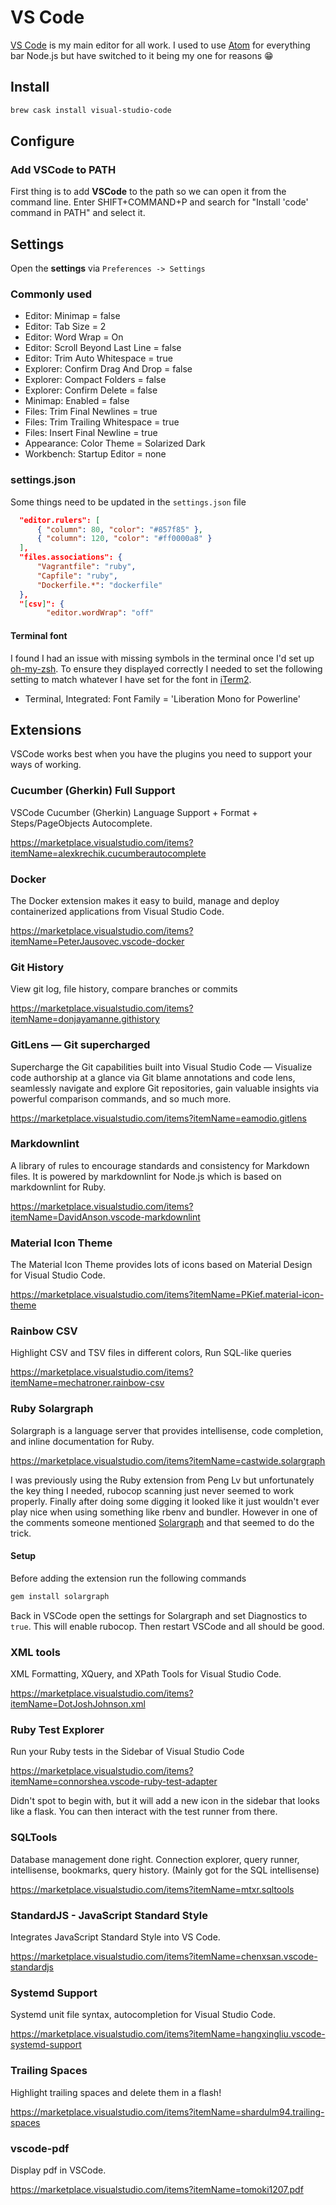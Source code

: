 # VS Code

[VS Code](https://code.visualstudio.com/) is my main editor for all work. I used to use [Atom](https://atom.io/) for everything bar Node.js but have switched to it being my one for reasons 😁

## Install

```bash
brew cask install visual-studio-code
```

## Configure

### Add VSCode to PATH

First thing is to add **VSCode** to the path so we can open it from the command line. Enter SHIFT+COMMAND+P and search for "Install 'code' command in PATH" and select it.

## Settings

Open the **settings** via `Preferences -> Settings`

### Commonly used

- Editor: Minimap = false
- Editor: Tab Size = 2
- Editor: Word Wrap = On
- Editor: Scroll Beyond Last Line = false
- Editor: Trim Auto Whitespace = true
- Explorer: Confirm Drag And Drop = false
- Explorer: Compact Folders = false
- Explorer: Confirm Delete = false
- Minimap: Enabled = false
- Files: Trim Final Newlines = true
- Files: Trim Trailing Whitespace = true
- Files: Insert Final Newline = true
- Appearance: Color Theme = Solarized Dark
- Workbench: Startup Editor = none

### settings.json

Some things need to be updated in the `settings.json` file

```json
  "editor.rulers": [
      { "column": 80, "color": "#857f85" },
      { "column": 120, "color": "#ff0000a8" }
  ],
  "files.associations": {
      "Vagrantfile": "ruby",
      "Capfile": "ruby",
      "Dockerfile.*": "dockerfile"
  },
  "[csv]": {
        "editor.wordWrap": "off"
```

#### Terminal font

I found I had an issue with missing symbols in the terminal once I'd set up [oh-my-zsh](ohmyzsh.md). To ensure they displayed correctly I needed to set the following setting to match whatever I have set for the font in [iTerm2](iterm2.md).

- Terminal, Integrated: Font Family = 'Liberation Mono for Powerline'

## Extensions

VSCode works best when you have the plugins you need to support your ways of working.

### Cucumber (Gherkin) Full Support

VSCode Cucumber (Gherkin) Language Support + Format + Steps/PageObjects Autocomplete.

<https://marketplace.visualstudio.com/items?itemName=alexkrechik.cucumberautocomplete>

### Docker

The Docker extension makes it easy to build, manage and deploy containerized applications from Visual Studio Code.

<https://marketplace.visualstudio.com/items?itemName=PeterJausovec.vscode-docker>

### Git History

View git log, file history, compare branches or commits

<https://marketplace.visualstudio.com/items?itemName=donjayamanne.githistory>

### GitLens — Git supercharged

Supercharge the Git capabilities built into Visual Studio Code — Visualize code authorship at a glance via Git blame annotations and code lens, seamlessly navigate and explore Git repositories, gain valuable insights via powerful comparison commands, and so much more.

<https://marketplace.visualstudio.com/items?itemName=eamodio.gitlens>

### Markdownlint

A library of rules to encourage standards and consistency for Markdown files. It is powered by markdownlint for Node.js which is based on markdownlint for Ruby.

<https://marketplace.visualstudio.com/items?itemName=DavidAnson.vscode-markdownlint>

### Material Icon Theme

The Material Icon Theme provides lots of icons based on Material Design for Visual Studio Code.

<https://marketplace.visualstudio.com/items?itemName=PKief.material-icon-theme>

### Rainbow CSV

Highlight CSV and TSV files in different colors, Run SQL-like queries

<https://marketplace.visualstudio.com/items?itemName=mechatroner.rainbow-csv>

### Ruby Solargraph

Solargraph is a language server that provides intellisense, code completion, and inline documentation for Ruby.

<https://marketplace.visualstudio.com/items?itemName=castwide.solargraph>

I was previously using the Ruby extension from Peng Lv but unfortunately the key thing I needed, rubocop scanning just never seemed to work properly. Finally after doing some digging it looked like it just wouldn't ever play nice when using something like rbenv and bundler. However in one of the comments someone mentioned [Solargraph](https://github.com/castwide/solargraph) and that seemed to do the trick.

#### Setup

Before adding the extension run the following commands

```bash
gem install solargraph
```

Back in VSCode open the settings for Solargraph and set Diagnostics to `true`. This will enable rubocop. Then restart VSCode and all should be good.

### XML tools

XML Formatting, XQuery, and XPath Tools for Visual Studio Code.

<https://marketplace.visualstudio.com/items?itemName=DotJoshJohnson.xml>

### Ruby Test Explorer

Run your Ruby tests in the Sidebar of Visual Studio Code

<https://marketplace.visualstudio.com/items?itemName=connorshea.vscode-ruby-test-adapter>

Didn't spot to begin with, but it will add a new icon in the sidebar that looks like a flask. You can then interact with the test runner from there.

### SQLTools

Database management done right. Connection explorer, query runner, intellisense, bookmarks, query history. (Mainly got for the SQL intellisense)

<https://marketplace.visualstudio.com/items?itemName=mtxr.sqltools>

### StandardJS - JavaScript Standard Style

Integrates JavaScript Standard Style into VS Code.

<https://marketplace.visualstudio.com/items?itemName=chenxsan.vscode-standardjs>

### Systemd Support

Systemd unit file syntax, autocompletion for Visual Studio Code.

<https://marketplace.visualstudio.com/items?itemName=hangxingliu.vscode-systemd-support>

### Trailing Spaces

Highlight trailing spaces and delete them in a flash!

<https://marketplace.visualstudio.com/items?itemName=shardulm94.trailing-spaces>

### vscode-pdf

Display pdf in VSCode.

<https://marketplace.visualstudio.com/items?itemName=tomoki1207.pdf>

